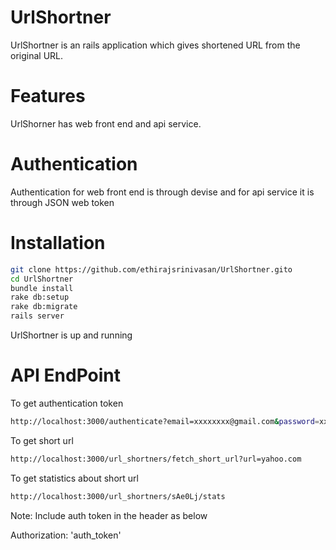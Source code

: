 
# UrlShortner

UrlShortner is an rails application which gives shortened URL from the original URL.

# Features

UrlShorner has web front end and api service.

# Authentication

Authentication for web front end is through devise and for api service it is through JSON web token

# Installation
```sh
git clone https://github.com/ethirajsrinivasan/UrlShortner.gito
cd UrlShortner
bundle install
rake db:setup
rake db:migrate
rails server
```
UrlShortner is up and running

# API EndPoint

To get authentication token
```sh
http://localhost:3000/authenticate?email=xxxxxxxx@gmail.com&password=xxxxxxx
```

To get short url
```sh
http://localhost:3000/url_shortners/fetch_short_url?url=yahoo.com
```
To get statistics about short url
```sh
http://localhost:3000/url_shortners/sAe0Lj/stats
```
Note:
Include auth token in the header as below

Authorization: 'auth_token'